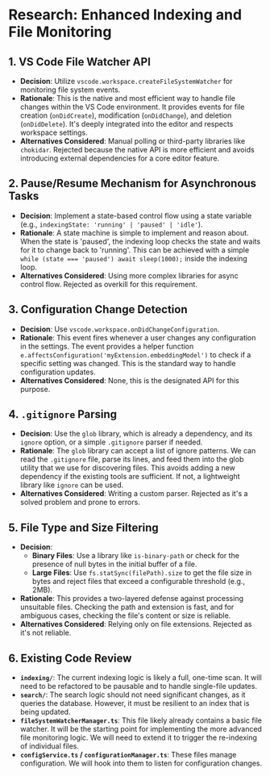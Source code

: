 # Research: Enhanced Indexing and File Monitoring

## 1. VS Code File Watcher API

- **Decision**: Utilize `vscode.workspace.createFileSystemWatcher` for monitoring file system events.
- **Rationale**: This is the native and most efficient way to handle file changes within the VS Code environment. It provides events for file creation (`onDidCreate`), modification (`onDidChange`), and deletion (`onDidDelete`). It's deeply integrated into the editor and respects workspace settings.
- **Alternatives Considered**: Manual polling or third-party libraries like `chokidar`. Rejected because the native API is more efficient and avoids introducing external dependencies for a core editor feature.

## 2. Pause/Resume Mechanism for Asynchronous Tasks

- **Decision**: Implement a state-based control flow using a state variable (e.g., `indexingState: 'running' | 'paused' | 'idle'`).
- **Rationale**: A state machine is simple to implement and reason about. When the state is 'paused', the indexing loop checks the state and waits for it to change back to 'running'. This can be achieved with a simple `while (state === 'paused') await sleep(1000);` inside the indexing loop.
- **Alternatives Considered**: Using more complex libraries for async control flow. Rejected as overkill for this requirement.

## 3. Configuration Change Detection

- **Decision**: Use `vscode.workspace.onDidChangeConfiguration`.
- **Rationale**: This event fires whenever a user changes any configuration in the settings. The event provides a helper function `e.affectsConfiguration('myExtension.embeddingModel')` to check if a specific setting was changed. This is the standard way to handle configuration updates.
- **Alternatives Considered**: None, this is the designated API for this purpose.

## 4. `.gitignore` Parsing

- **Decision**: Use the `glob` library, which is already a dependency, and its `ignore` option, or a simple `.gitignore` parser if needed.
- **Rationale**: The `glob` library can accept a list of ignore patterns. We can read the `.gitignore` file, parse its lines, and feed them into the glob utility that we use for discovering files. This avoids adding a new dependency if the existing tools are sufficient. If not, a lightweight library like `ignore` can be used.
- **Alternatives Considered**: Writing a custom parser. Rejected as it's a solved problem and prone to errors.

## 5. File Type and Size Filtering

- **Decision**:
    - **Binary Files**: Use a library like `is-binary-path` or check for the presence of null bytes in the initial buffer of a file.
    - **Large Files**: Use `fs.statSync(filePath).size` to get the file size in bytes and reject files that exceed a configurable threshold (e.g., 2MB).
- **Rationale**: This provides a two-layered defense against processing unsuitable files. Checking the path and extension is fast, and for ambiguous cases, checking the file's content or size is reliable.
- **Alternatives Considered**: Relying only on file extensions. Rejected as it's not reliable.

## 6. Existing Code Review

- **`indexing/`**: The current indexing logic is likely a full, one-time scan. It will need to be refactored to be pausable and to handle single-file updates.
- **`search/`**: The search logic should not need significant changes, as it queries the database. However, it must be resilient to an index that is being updated.
- **`fileSystemWatcherManager.ts`**: This file likely already contains a basic file watcher. It will be the starting point for implementing the more advanced file monitoring logic. We will need to extend it to trigger the re-indexing of individual files.
- **`configService.ts` / `configurationManager.ts`**: These files manage configuration. We will hook into them to listen for configuration changes.

